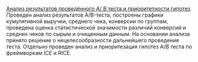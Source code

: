 [Анализ результатов проведённого A/ B теста и приоритетности гипотез](https://github.com/AnnaAGor/projects/blob/main/03_%D0%90%D0%BD%D0%B0%D0%BB%D0%B8%D0%B7%20%D1%80%D0%B5%D0%B7%D1%83%D0%BB%D1%8C%D1%82%D0%B0%D1%82%D0%BE%D0%B2%20A_B%20%D1%82%D0%B5%D1%81%D1%82%D0%B0%20%D0%B8%20%D0%BF%D1%80%D0%BE%D0%B2%D0%B5%D1%80%D0%BA%D0%B0%20%D0%B3%D0%B8%D0%BF%D0%BE%D1%82%D0%B5%D0%B7%5B%D0%AF%D0%BD%D0%B4%D0%B5%D0%BA%D1%81.%D0%9F%D1%80%D0%B0%D0%BA%D1%82%D0%B8%D0%BA%D1%83%D0%BC%5D.ipynb)   
Проведен анализ результатов A/B-теста, построены графики кумулятивной выручки, среднего чека, конверсии по группам, проведена оценка статистической значимости различий конверсий и средних чеков по сырым и очищенным данным. На основании анализа принято решение о нецелесообразности дальнейшего проведения теста. Отдельно проведен анализ и приоритезация гипотез A/B теста по фреймворкам ICE и RICE.
